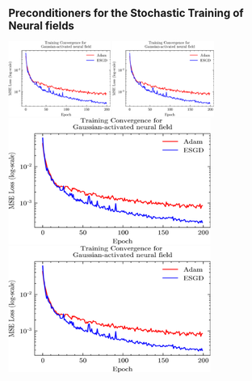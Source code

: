 ## Preconditioners for the Stochastic Training of Neural fields ##

<img src="misc/gaussian_convergence.png" width="40%"> <img src="misc/gaussian_convergence.png" width="40%"> 
<img src="misc/gaussian_convergence.png" width="400" height="250"><img src="misc/gaussian_convergence.png" width="400" height="250">